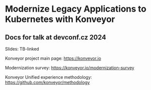 # Modernize Legacy Applications to Kubernetes with Konveyor
## Docs for talk at devconf.cz 2024

Slides: TB-linked

Konveyor project main page: https://konveyor.io

Modernization survey: https://konveyor.io/modernization-survey

Konveyor Unified experience methodology: https://github.com/konveyor/methodology



